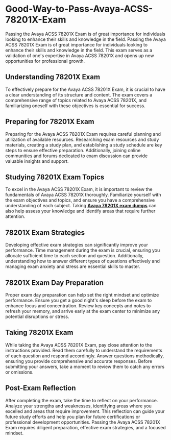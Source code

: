 # Good-Way-to-Pass-Avaya-ACSS-78201X-Exam
Passing the Avaya ACSS 78201X Exam is of great importance for individuals looking to enhance their skills and knowledge in the field.
Passing the Avaya ACSS 78201X Exam is of great importance for individuals looking to enhance their skills and knowledge in the field. This exam serves as a validation of one's expertise in Avaya ACSS 78201X and opens up new opportunities for professional growth.

## Understanding 78201X Exam

To effectively prepare for the Avaya ACSS 78201X Exam, it is crucial to have a clear understanding of its structure and content. The exam covers a comprehensive range of topics related to Avaya ACSS 78201X, and familiarizing oneself with these objectives is essential for success.

## Preparing for 78201X Exam

Preparing for the Avaya ACSS 78201X Exam requires careful planning and utilization of available resources. Researching exam resources and study materials, creating a study plan, and establishing a study schedule are key steps to ensure effective preparation. Additionally, joining online communities and forums dedicated to exam discussion can provide valuable insights and support.

## Studying 78201X Exam Topics

To excel in the Avaya ACSS 78201X Exam, it is important to review the fundamentals of Avaya ACSS 78201X thoroughly. Familiarize yourself with the exam objectives and topics, and ensure you have a comprehensive understanding of each subject. Taking **[Avaya 78201X exam dumps](https://www.dumpsinfo.com/exam/78201x/)** can also help assess your knowledge and identify areas that require further attention.

## 78201X Exam Strategies

Developing effective exam strategies can significantly improve your performance. Time management during the exam is crucial, ensuring you allocate sufficient time to each section and question. Additionally, understanding how to answer different types of questions effectively and managing exam anxiety and stress are essential skills to master.

## 78201X Exam Day Preparation

Proper exam day preparation can help set the right mindset and optimize performance. Ensure you get a good night's sleep before the exam to enhance focus and concentration. Review key concepts and notes to refresh your memory, and arrive early at the exam center to minimize any potential disruptions or stress.

## Taking 78201X Exam

While taking the Avaya ACSS 78201X Exam, pay close attention to the instructions provided. Read them carefully to understand the requirements of each question and respond accordingly. Answer questions methodically, ensuring you provide comprehensive and accurate responses. Before submitting your answers, take a moment to review them to catch any errors or omissions.

## Post-Exam Reflection

After completing the exam, take the time to reflect on your performance. Analyze your strengths and weaknesses, identifying areas where you excelled and areas that require improvement. This reflection can guide your future study efforts and help you plan for future certifications or professional development opportunities. Passing the Avaya ACSS 78201X Exam requires diligent preparation, effective exam strategies, and a focused mindset.
